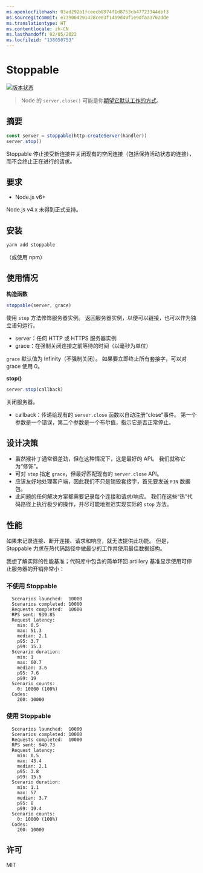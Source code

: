 ```yaml
---
ms.openlocfilehash: 03ad292b1fceecb8974f1d8753cb47723344dbf3
ms.sourcegitcommit: e739004291428ce83f14b9d49f1e9dfaa3762dde
ms.translationtype: HT
ms.contentlocale: zh-CN
ms.lasthandoff: 02/05/2022
ms.locfileid: "138050753"
---
```

# <a name="stoppable"></a>Stoppable

[![版本状态](https://travis-ci.org/hunterloftis/stoppable.svg?branch=master)](https://travis-ci.org/hunterloftis/stoppable)

> Node 的 `server.close()` 可能是你[期望它默认工作的方式](https://github.com/nodejs/node/issues/2642)。

## <a name="summary"></a>摘要

```js
const server = stoppable(http.createServer(handler))
server.stop()
```

Stoppable 停止接受新连接并关闭现有的空闲连接（包括保持活动状态的连接），而不会终止正在进行的请求。

## <a name="requirements"></a>要求

- Node.js v6+

Node.js v4.x 未得到正式支持。

## <a name="installation"></a>安装

```bash
yarn add stoppable
```

（或使用 npm）

## <a name="usage"></a>使用情况

**构造函数**

```js
stoppable(server, grace)
```

使用 `stop` 方法修饰服务器实例。
返回服务器实例，以便可以链接，也可以作为独立语句运行。

- server：任何 HTTP 或 HTTPS 服务器实例
- grace：在强制关闭连接之前等待的时间（以毫秒为单位）

`grace` 默认值为 Infinity（不强制关闭）。
如果要立即终止所有套接字，可以对 grace 使用 0。

**stop()**

```js
server.stop(callback)
```

关闭服务器。

- callback：传递给现有的 `server.close` 函数以自动注册“close”事件。
第一个参数是一个错误，第二个参数是一个布尔值，指示它是否正常停止。

## <a name="design-decisions"></a>设计决策

- 虽然猴补丁通常很差劲，但在这种情况下，这是最好的 API。 我们就称它为“修饰”。
- 可对 `stop` 指定 `grace`，但最好匹配现有的 `server.close` API。
- 应该友好地处理客户端，因此我们不只是销毁套接字，首先要发送 `FIN` 数据包。
- 此问题的任何解决方案都需要记录每个连接和请求/响应。
我们在这些“热”代码路径上执行极少的操作，并尽可能地推迟实现实际的 `stop` 方法。

## <a name="performance"></a>性能

如果未记录连接、断开连接、请求和响应，就无法提供此功能。
但是，Stoppable 力求在热代码路径中做最少的工作并使用最佳数据结构。

我想了解实际的性能基准；代码库中包含的简单环回 artillery 基准显示使用可停止服务器的开销非常小：

### <a name="without-stoppable"></a>不使用 Stoppable

```plain
  Scenarios launched:  10000
  Scenarios completed: 10000
  Requests completed:  10000
  RPS sent: 939.85
  Request latency:
    min: 0.5
    max: 51.3
    median: 2.1
    p95: 3.7
    p99: 15.3
  Scenario duration:
    min: 1
    max: 60.7
    median: 3.6
    p95: 7.6
    p99: 19
  Scenario counts:
    0: 10000 (100%)
  Codes:
    200: 10000
```

### <a name="with-stoppable"></a>使用 Stoppable

```plain
  Scenarios launched:  10000
  Scenarios completed: 10000
  Requests completed:  10000
  RPS sent: 940.73
  Request latency:
    min: 0.5
    max: 43.4
    median: 2.1
    p95: 3.8
    p99: 15.5
  Scenario duration:
    min: 1.1
    max: 57
    median: 3.7
    p95: 8
    p99: 19.4
  Scenario counts:
    0: 10000 (100%)
  Codes:
    200: 10000
```

## <a name="license"></a>许可

MIT